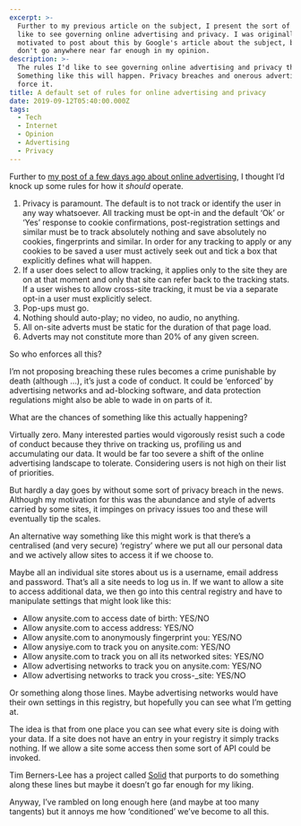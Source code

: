 ```yaml
---
excerpt: >-
  Further to my previous article on the subject, I present the sort of rules I'd
  like to see governing online advertising and privacy. I was originally
  motivated to post about this by Google's article about the subject, but they
  don't go anywhere near far enough in my opinion.
description: >-
  The rules I'd like to see governing online advertising and privacy therein.
  Something like this will happen. Privacy breaches and onerous advertising will
  force it.
title: A default set of rules for online advertising and privacy
date: 2019-09-12T05:40:00.000Z
tags:
  - Tech
  - Internet
  - Opinion
  - Advertising
  - Privacy
---
```

Further to [my post of a few days ago about online advertising](/publishers-advertisers-and-advertising-networks-need-to-solve-the-online-advertising-problem), I thought I’d knock up some rules for how it _should_ operate.

1. Privacy is paramount. The default is to not track or identify the user in any way whatsoever. All tracking must be opt-in and the default ‘Ok’ or ‘Yes’ response to cookie confirmations, post-registration settings and similar must be to track absolutely nothing and save absolutely no cookies, fingerprints and similar. In order for any tracking to apply or any cookies to be saved a user must actively seek out and tick a box that explicitly defines what will happen.
2. If a user does select to allow tracking, it applies only to the site they are on at that moment and only that site can refer back to the tracking stats. If a user wishes to allow cross-site tracking, it must be via a separate opt-in a user must explicitly select.
3. Pop-ups must go.
4. Nothing should auto-play; no video, no audio, no anything.
5. All on-site adverts must be static for the duration of that page load.
6. Adverts may not constitute more than 20% of any given screen.

So who enforces all this?

I’m not proposing breaching these rules becomes a crime punishable by death (although …), it’s just a code of conduct. It could be ‘enforced’ by advertising networks and ad-blocking software, and data protection regulations might also be able to wade in on parts of it.

What are the chances of something like this actually happening?

Virtually zero. Many interested parties would vigorously resist such a code of conduct because they thrive on tracking us, profiling us and accumulating our data. It would be far too severe a shift of the online advertising landscape to tolerate. Considering users is not high on their list of priorities.

But hardly a day goes by without some sort of privacy breach in the news. Although my motivation for this was the abundance and style of adverts carried by some sites, it impinges on privacy issues too and these will eventually tip the scales.

An alternative way something like this might work is that there’s a centralised (and very secure) ‘registry’ where we put all our personal data and we actively allow sites to access it if we choose to. 

Maybe all an individual site stores about us is a username, email address and password. That’s all a site needs to log us in. If we want to allow a site to access additional data, we then go into this central registry and have to manipulate settings that might look like this:

- Allow anysite.com to access date of birth: YES/NO
- Allow anysite.com to access address: YES/NO
- Allow anysite.com to anonymously fingerprint you: YES/NO
- Allow anysiye.com to track you on anysite.com: YES/NO
- Allow anysite.com to track you on all its networked sites: YES/NO
- Allow advertising networks to track you on anysite.com: YES/NO
- Allow advertising networks to track you cross-_site: YES/NO

Or something along those lines. Maybe advertising networks would have their own settings in this registry, but hopefully you can see what I’m getting at. 

The idea is that from one place you can see what every site is doing with your data. If a site does not have an entry in your registry it simply tracks nothing. If we allow a site some access then some sort of API could be invoked.

Tim Berners-Lee has a project called [Solid](https://solid.mit.edu "Read about the Solid project.") that purports to do something along these lines but maybe it doesn’t go far enough for my liking.

Anyway, I’ve rambled on long enough here (and maybe at too many tangents) but it annoys me how ‘conditioned’ we’ve become to all this.

